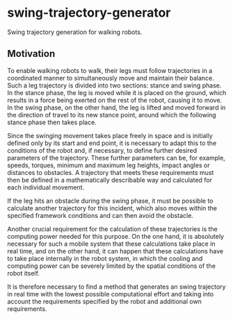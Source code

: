 # swing-trajectory-generator
Swing trajectory generation for walking robots.


## Motivation
To enable walking robots to walk, their legs must follow trajectories in a coordinated manner to simultaneously move and maintain their balance.
Such a leg trajectory is divided into two sections: stance and swing phase.
In the stance phase, the leg is moved while it is placed on the ground, which results in a force being exerted on the rest of the robot, causing it to move.
In the swing phase, on the other hand, the leg is lifted and moved forward in the direction of travel to its new stance point, around which the following stance phase then takes place.

Since the swinging movement takes place freely in space and is initially defined only by its start and end point, it is necessary to adapt this to the conditions of the robot and, if necessary, to define further desired parameters of the trajectory.
These further parameters can be, for example, speeds, torques, minimum and maximum leg heights, impact angles or distances to obstacles.
A trajectory that meets these requirements must then be defined in a mathematically describable way and calculated for each individual movement.

If the leg hits an obstacle during the swing phase, it must be possible to calculate another trajectory for this incident, which also moves within the specified framework conditions and can then avoid the obstacle.

Another crucial requirement for the calculation of these trajectories is the computing power needed for this purpose. On the one hand, it is absolutely necessary for such a mobile system that these calculations take place in real time, and on the other hand, it can happen that these calculations have to take place internally in the robot system, in which the cooling and computing power can be severely limited by the spatial conditions of the robot itself.

It is therefore necessary to find a method that generates an swing trajectory in real time with the lowest possible computational effort and taking into account the requirements specified by the robot and additional own requirements. 
